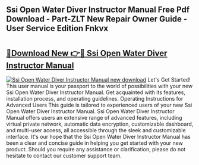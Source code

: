 ## Ssi Open Water Diver Instructor Manual Free Pdf Download - Part-ZLT New Repair Owner Guide - User Service Edition Fnkvx

# <h2><a href="http://bc47429.oget.top/?id=Ssi+Open+Water+Diver+Instructor+Manual">🔗Download New 👉🔴 Ssi Open Water Diver Instructor Manual</a></h2>

[![Ssi Open Water Diver Instructor Manual new download](https://i.imgur.com/5g1atiW.png)](http://bc47429.oget.top/?id=Ssi+Open+Water+Diver+Instructor+Manual)
Let's Get Started! This user manual is your passport to the world of possibilities with your new Ssi Open Water Diver Instructor Manual. Get acquainted with its features, installation process, and operating guidelines. Operating Instructions for Advanced Users This guide is tailored to experienced users of your new Ssi Open Water Diver Instructor Manual. Ssi Open Water Diver Instructor Manual offers users an extensive range of advanced features, including virtual private network, automatic data encryption, customizable dashboard, and multi-user access, all accessible through the sleek and customizable interface. It's our hope that the Ssi Open Water Diver Instructor Manual has been a clear and concise guide in helping you get started with your new product. Should you require any assistance or clarification, please do not hesitate to contact our customer support team.
